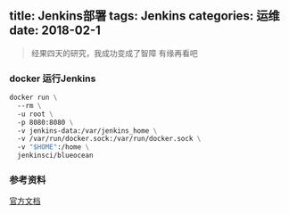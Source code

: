 title: Jenkins部署
tags: Jenkins
categories: 运维
date: 2018-02-1
---
> 经果四天的研究，我成功变成了智障  有缘再看吧

### docker 运行Jenkins
```dockerfile
docker run \
  --rm \
  -u root \
  -p 8080:8080 \
  -v jenkins-data:/var/jenkins_home \
  -v /var/run/docker.sock:/var/run/docker.sock \
  -v "$HOME":/home \
  jenkinsci/blueocean
```
### 参考资料
[官方文档](https://jenkins.io/doc/tutorials/build-a-java-app-with-maven/)